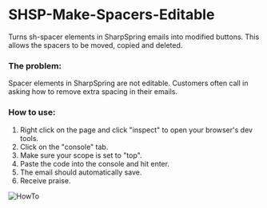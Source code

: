 # SHSP-Make-Spacers-Editable
Turns sh-spacer elements in SharpSpring emails into modified buttons. This allows the spacers to be moved, copied and deleted.

<h3>The problem:</h3>
<p>Spacer elements in SharpSpring are not editable. Customers often call in asking how to remove extra spacing in their emails.</p>

<h3>How to use:</h3>
<ol>
  <li>Right click on the page and click "inspect" to open your browser's dev tools.</li>
  <li>Click on the "console" tab.</li>
  <li>Make sure your scope is set to "top".</li>
  <li>Paste the code into the console and hit enter.</li>
  <li>The email should automatically save.</li>
  <li>Receive praise.</li>
</ol>


![HowTo](https://share.getcloudapp.com/jkuK7WwO)

